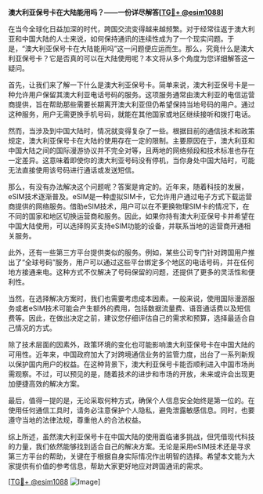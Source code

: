 **澳大利亚保号卡在大陆能用吗？——一份详尽解答[[TG💪+ @esim1088](https://t.me/s/esim1088)]**

在当今全球化日益加深的时代，跨国交流变得越来越频繁。对于经常往返于澳大利亚和中国大陆的人士来说，如何保持通讯的连续性成为了一个现实问题。于是，“澳大利亚保号卡在大陆能用吗”这一问题便应运而生。那么，究竟什么是澳大利亚保号卡？它是否真的可以在大陆使用呢？本文将从多个角度为您详细解答这一疑问。

首先，让我们来了解一下什么是澳大利亚保号卡。简单来说，澳大利亚保号卡是一种允许用户保留其澳大利亚电话号码的服务。这项服务通常由澳大利亚的电信运营商提供，旨在帮助那些需要长期离开澳大利亚但仍希望保持当地号码的用户。通过这种服务，用户无需更换手机号码，就能在其他国家或地区继续接听和拨打电话。

然而，当涉及到中国大陆时，情况就变得复杂了一些。根据目前的通信技术和政策规定，澳大利亚保号卡在大陆的使用存在一定的限制。主要原因在于，澳大利亚和中国大陆之间的国际漫游协议并不完全对等，且两地的网络频段和技术标准也存在一定差异。这意味着即使你的澳大利亚号码没有停机，当你身处中国大陆时，可能无法直接使用该号码进行通话或发送短信。

那么，有没有办法解决这个问题呢？答案是肯定的。近年来，随着科技的发展，eSIM技术逐渐普及。eSIM是一种虚拟SIM卡，它允许用户通过电子方式下载运营商提供的网络服务。借助eSIM技术，用户可以在不更换物理SIM卡的情况下，在不同的国家和地区切换运营商和服务。因此，如果你持有澳大利亚保号卡并希望在中国大陆使用，可以选择购买支持eSIM功能的设备，并联系当地的运营商开通相关服务。

此外，还有一些第三方平台提供类似的服务。例如，某些公司专门针对跨国用户推出了“全球号码”服务，用户可以通过这些平台绑定多个地区的电话号码，并在任何地方接通来电。这种方式不仅解决了号码保留的问题，还提供了更多的灵活性和便利性。

当然，在选择解决方案时，我们也需要考虑成本因素。一般来说，使用国际漫游服务或者eSIM技术可能会产生额外的费用，包括数据流量费、语音通话费以及短信费等。因此，在做出决定之前，建议您仔细评估自己的需求和预算，选择最适合自己情况的方式。

除了技术层面的因素外，政策环境的变化也可能影响澳大利亚保号卡在中国大陆的可用性。近年来，中国政府加大了对跨境通信业务的监管力度，出台了一系列新规以保护国内用户的权益。在这种背景下，澳大利亚保号卡能否顺利进入中国市场尚需观察。不过，可以预见的是，随着技术的进步和市场的开放，未来或许会出现更加便捷高效的解决方案。

最后，值得一提的是，无论采取何种方式，确保个人信息安全始终是第一位的。在使用任何通信工具时，请务必注意保护个人隐私，避免泄露敏感信息。同时，也要遵守当地的法律法规，尊重他人的合法权益。

综上所述，虽然澳大利亚保号卡在中国大陆的使用面临诸多挑战，但凭借现代科技的力量，我们依然能够找到适合自己的解决方案。无论是采用eSIM技术还是寻求第三方平台的帮助，关键在于根据自身实际情况作出明智的选择。希望本文能为大家提供有价值的参考信息，帮助大家更好地应对跨国通讯的需求。

[[TG💪+ @esim1088](https://t.me/s/esim1088) ![Image](https://i.postimg.cc/4NQfJmqS/Snipaste-2025-05-13-00-14-12.png)]